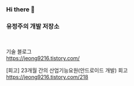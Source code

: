 ### Hi there 👋
### 유정주의 개발 저장소
</br>


기술 블로그  
https://jeong9216.tistory.com/

[회고] 23개월 간의 산업기능요원(안드로이드 개발) 회고  
https://jeong9216.tistory.com/218

